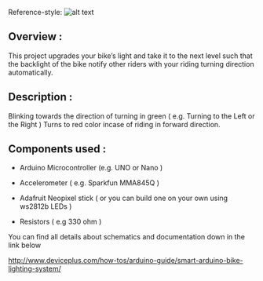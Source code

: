 Reference-style: 
![alt text][logo]

[logo]: http://deviceplus.ranjitmohanty.com/wp-content/uploads/2016/05/arduino-bike1-1.png "Logo Title Text 2"

## Overview :

This project upgrades your bike’s light and take it to the next level such that the backlight of the bike notify other riders with your riding turning direction automatically.

## Description :

Blinking towards the direction of turning in green ( e.g. Turning to the Left or the Right ) 
Turns to red color incase of riding in forward direction.

## Components used :

* Arduino Microcontroller (e.g. UNO or Nano )

* Accelerometer ( e.g. Sparkfun MMA845Q )

* Adafruit Neopixel stick ( or you can build one on your own using ws2812b LEDs ) 

* Resistors ( e.g 330 ohm )




You can find all details about schematics and documentation down in the link below 

http://www.deviceplus.com/how-tos/arduino-guide/smart-arduino-bike-lighting-system/
